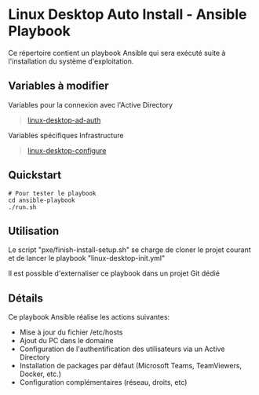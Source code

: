 # Linux Desktop Auto Install - Ansible Playbook

Ce répertoire contient un playbook Ansible qui sera exécuté suite à l'installation du système d'exploitation.

## Variables à modifier

Variables pour la connexion avec l'Active Directory
> [linux-desktop-ad-auth](./ansible-playbook/roles/linux-desktop-ad-auth/vars/)

Variables spécifiques Infrastructure
> [linux-desktop-configure](./ansible-playbook/roles/linux-desktop-configure/vars/)


## Quickstart
```
# Pour tester le playbook
cd ansible-playbook
./run.sh
```

## Utilisation

Le script "pxe/finish-install-setup.sh" se charge de cloner le projet courant et de lancer le playbook "linux-desktop-init.yml"

Il est possible d'externaliser ce playbook dans un projet Git dédié

## Détails

Ce playbook Ansible réalise les actions suivantes:

* Mise à jour du fichier /etc/hosts
* Ajout du PC dans le domaine
* Configuration de l'authentification des utilisateurs via un Active Directory
* Installation de packages par défaut (Microsoft Teams, TeamViewers, Docker, etc.)
* Configuration complémentaires (réseau, droits, etc)
